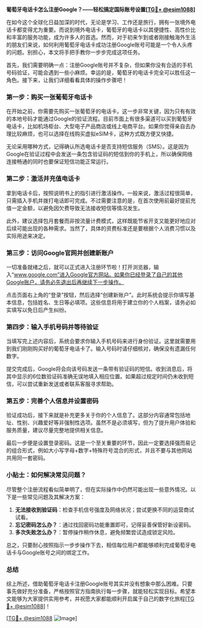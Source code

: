 **葡萄牙电话卡怎么注册Google？——轻松搞定国际账号设置[[TG💪+ @esim1088](https://t.me/s/esim1088)]**

在如今这个全球化日益加深的时代，无论是学习、工作还是旅行，拥有一张境外电话卡都变得尤为重要。而说到境外电话卡，葡萄牙的电话卡以其便捷性、高性价比和丰富的服务功能，成为许多人的首选。然而，对于初来乍到或者刚接触海外生活的朋友们来说，如何利用葡萄牙电话卡成功注册Google账号可能是一个令人头疼的问题。别担心，本文将手把手教你一步步完成这项任务。

首先，我们需要明确一点：注册Google账号并不复杂，但如果你没有合适的手机号码验证，可能会遇到一些小麻烦。幸运的是，葡萄牙的电话卡完全可以胜任这一角色。接下来，让我们详细看看具体的操作步骤吧！

### 第一步：购买一张葡萄牙电话卡

在开始之前，你需要先购买一张葡萄牙的电话卡。这一步非常关键，因为只有有效的本地号码才能通过Google的验证流程。目前市面上有很多渠道可以买到葡萄牙电话卡，比如机场柜台、大型电子产品商店或线上电商平台。如果你觉得亲自去办理比较麻烦，也可以选择在线购买虚拟eSIM卡，这种方式既方便又快捷。

无论采用哪种方式，记得确认所选电话卡是否支持短信服务（SMS）。这是因为Google在验证过程中会发送一条包含验证码的短信到你的手机上，所以确保网络连接畅通的同时也要保证短信功能正常运行。

### 第二步：激活并充值电话卡

拿到电话卡后，按照说明书上的指引进行激活操作。一般来说，激活过程很简单，只需插入手机并拨打电话即可完成。不过需要注意的是，在首次使用前最好提前充值一定金额，以避免因欠费导致无法接收短信等情况发生。

此外，建议选择包月套餐而非按流量计费模式，这样既能节省开支又能更好地应对后续可能出现的各种需求。当然了，具体的资费标准还是要根据个人消费习惯以及实际用途来决定。

### 第三步：访问Google官网并创建新账户

一切准备就绪之后，就可以正式进入注册环节啦！打开浏览器，输入“www.google.com”进入Google官方网站。如果你已经登录了自己的其他Google账户，请务必先退出后再继续下一步操作。

点击页面右上角的“登录”按钮，然后选择“创建新账户”。此时系统会提示你填写基本信息，包括姓名、生日等必填项。这些信息将用于建立你的个人档案，请务必如实填写以免日后产生纠纷。

### 第四步：输入手机号码并等待验证

当填写完上述内容后，系统会要求你输入手机号码来进行身份验证。这里就需要用到我们刚刚购买好的葡萄牙电话卡了。输入号码时请仔细核对，确保没有遗漏任何数字。

提交完成后，Google将会向该号码发送一条带有验证码的短信。收到消息后，将其中显示的6位数验证码准确无误地填入相应位置。如果超过规定时间仍未收到短信，可以尝试重新发送或者联系客服寻求帮助。

### 第五步：完善个人信息并设置密码

验证成功后，接下来就是补充更多关于你的个人信息了。这部分内容通常包括地址、性别、兴趣爱好等非强制性选项。虽然不是必须填写，但为了提升用户体验和服务质量，建议尽量完整地提供相关信息。

最后一步便是设置登录密码。这是一个至关重要的环节，因此一定要选择强而易记的组合形式，例如大小写字母+数字+特殊符号混合的形式，并且不要与其他网站共用同一套密码。

### 小贴士：如何解决常见问题？

尽管整个注册流程看似简单明了，但在实际操作中仍然可能出现一些意外情况。以下是一些常见问题及其解决方案：

1. **无法接收到验证码**：检查手机信号强度及网络状况；尝试更换不同的运营商试试看。
2. **忘记密码怎么办？**：通过找回密码功能重置即可，记得妥善保管好新设密码。
3. **多次失败怎么办？**：暂停操作稍作休息，避免频繁尝试造成锁定风险。

总之，只要耐心按照指示一步步操作下去，相信每位用户都能够顺利完成葡萄牙电话卡与Google账号之间的绑定工作。

### 总结

综上所述，借助葡萄牙电话卡注册Google账号其实并没有想象中那么困难。只要事先做好充分准备，严格按照官方指南执行每一步骤，就能轻松实现目标。希望本文能够为大家提供实用参考，并祝愿大家都能顺利开启属于自己的数字化旅程[[TG💪+ @esim1088](https://t.me/s/esim1088)]！

[[TG💪+ @esim1088](https://t.me/s/esim1088) ![Image](https://i.postimg.cc/4NQfJmqS/Snipaste-2025-05-13-00-14-12.png)]